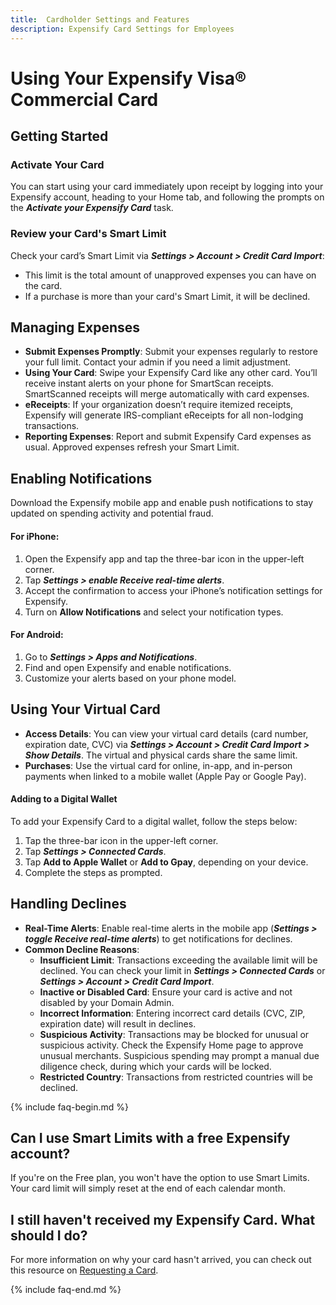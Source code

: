 ```yaml
---
title:  Cardholder Settings and Features
description: Expensify Card Settings for Employees
---
```


# Using Your Expensify Visa® Commercial Card

## Getting Started
### Activate Your Card
You can start using your card immediately upon receipt by logging into your Expensify account, heading to your Home tab, and following the prompts on the _**Activate your Expensify Card**_ task. 

### Review your Card's Smart Limit
Check your card’s Smart Limit via  _**Settings > Account > Credit Card Import**_: 
- This limit is the total amount of unapproved expenses you can have on the card.
- If a purchase is more than your card's Smart Limit, it will be declined. 

## Managing Expenses
- **Submit Expenses Promptly**: Submit your expenses regularly to restore your full limit. Contact your admin if you need a limit adjustment.
- **Using Your Card**: Swipe your Expensify Card like any other card. You’ll receive instant alerts on your phone for SmartScan receipts. SmartScanned receipts will merge automatically with card expenses.
- **eReceipts**: If your organization doesn’t require itemized receipts, Expensify will generate IRS-compliant eReceipts for all non-lodging transactions.
- **Reporting Expenses**: Report and submit Expensify Card expenses as usual. Approved expenses refresh your Smart Limit.

## Enabling Notifications
Download the Expensify mobile app and enable push notifications to stay updated on spending activity and potential fraud.

#### For iPhone:
1. Open the Expensify app and tap the three-bar icon in the upper-left corner.
2. Tap _**Settings > enable Receive real-time alerts**_.
3. Accept the confirmation to access your iPhone’s notification settings for Expensify.
4. Turn on **Allow Notifications** and select your notification types.

#### For Android:
1. Go to _**Settings > Apps and Notifications**_.
2. Find and open Expensify and enable notifications.
3. Customize your alerts based on your phone model.

## Using Your Virtual Card
- **Access Details**: You can view your virtual card details (card number, expiration date, CVC) via _**Settings > Account > Credit Card Import > Show Details**_. The virtual and physical cards share the same limit.
- **Purchases**: Use the virtual card for online, in-app, and in-person payments when linked to a mobile wallet (Apple Pay or Google Pay).

#### Adding to a Digital Wallet
To add your Expensify Card to a digital wallet, follow the steps below:
  1. Tap the three-bar icon in the upper-left corner.
  2. Tap _**Settings > Connected Cards**_.
  3. Tap **Add to Apple Wallet** or **Add to Gpay**, depending on your device.
  4. Complete the steps as prompted.

## Handling Declines
- **Real-Time Alerts**: Enable real-time alerts in the mobile app (_**Settings > toggle Receive real-time alerts**_) to get notifications for declines.
- **Common Decline Reasons**:
  - **Insufficient Limit**: Transactions exceeding the available limit will be declined. You can check your limit in _**Settings > Connected Cards**_ or _**Settings > Account > Credit Card Import**_.
  - **Inactive or Disabled Card**: Ensure your card is active and not disabled by your Domain Admin.
  - **Incorrect Information**: Entering incorrect card details (CVC, ZIP, expiration date) will result in declines.
  - **Suspicious Activity**: Transactions may be blocked for unusual or suspicious activity. Check the Expensify Home page to approve unusual merchants. Suspicious spending may prompt a manual due diligence check, during which your cards will be locked.
  - **Restricted Country**: Transactions from restricted countries will be declined.

{% include faq-begin.md %}
## Can I use Smart Limits with a free Expensify account? 
If you're on the Free plan, you won't have the option to use Smart Limits. Your card limit will simply reset at the end of each calendar month.

## I still haven't received my Expensify Card. What should I do? 
For more information on why your card hasn't arrived, you can check out this resource on [Requesting a Card](https://help.expensify.com/articles/expensify-classic/expensify-card/Request-the-Card#what-if-i-havent-received-my-card-after-multiple-weeks).

{% include faq-end.md %}
